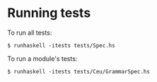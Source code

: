 # Running tests

To run all tests:
```
$ runhaskell -itests tests/Spec.hs
```

To run a module's tests:
```
$ runhaskell -itests tests/Ceu/GrammarSpec.hs
```
